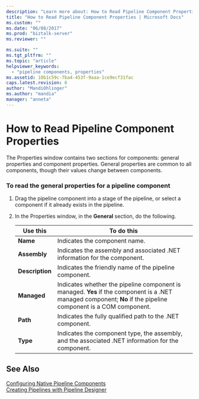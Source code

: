 ```yaml
---
description: "Learn more about: How to Read Pipeline Component Properties"
title: "How to Read Pipeline Component Properties | Microsoft Docs"
ms.custom: ""
ms.date: "06/08/2017"
ms.prod: "biztalk-server"
ms.reviewer: ""

ms.suite: ""
ms.tgt_pltfrm: ""
ms.topic: "article"
helpviewer_keywords: 
  - "pipeline components, properties"
ms.assetid: 10b1c59c-7ba4-453f-9aaa-1ce9ecf31fac
caps.latest.revision: 6
author: "MandiOhlinger"
ms.author: "mandia"
manager: "anneta"
---
```

# How to Read Pipeline Component Properties
The Properties window contains two sections for components: general properties and component properties. General properties are common to all components, though their values change between components.  
  
### To read the general properties for a pipeline component  
  
1.  Drag the pipeline component into a stage of the pipeline, or select a component if it already exists in the pipeline.  
  
2.  In the Properties window, in the **General** section, do the following.  
  
    |Use this|To do this|  
    |--------------|----------------|  
    |**Name**|Indicates the component name.|  
    |**Assembly**|Indicates the assembly and associated .NET information for the component.|  
    |**Description**|Indicates the friendly name of the pipeline component.|  
    |**Managed**|Indicates whether the pipeline component is managed. **Yes** if the component is a .NET managed component; **No** if the pipeline component is a COM component.|  
    |**Path**|Indicates the fully qualified path to the .NET component.|  
    |**Type**|Indicates the component type, the assembly, and the associated .NET information for the component.|  
  
## See Also  
 [Configuring Native Pipeline Components](../core/configuring-native-pipeline-components.md)   
 [Creating Pipelines with Pipeline Designer](../core/creating-pipelines-with-pipeline-designer.md)
